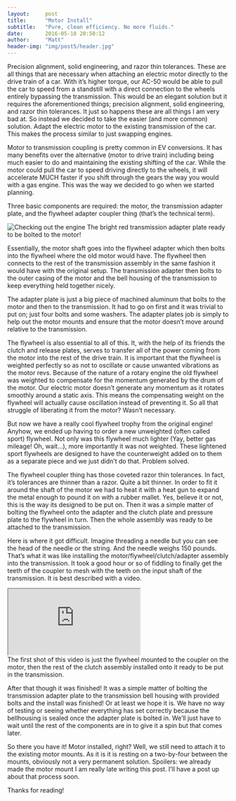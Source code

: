 ```yaml
---
layout:     post
title:      "Motor Install"
subtitle:   "Pure, clean efficiency. No more fluids."
date:       2016-05-18 20:50:12
author:     "Matt"
header-img: "img/post5/header.jpg"
---
```


<p>Precision alignment, solid engineering, and razor thin tolerances. These are all things that are necessary when attaching an electric motor directly to the drive train of a car. With it’s higher torque, our AC-50 would be able to pull the car to speed from a standstill with a direct connection to the wheels entirely bypassing the transmission. This would be an elegant solution but it requires the aforementioned things; precision alignment, solid engineering, and razor thin tolerances. It just so happens these are all things I am very bad at. So instead we decided to take the easier (and more common) solution. Adapt the electric motor to the existing transmission of the car. This makes the process similar to just swapping engines.</p>

<p>Motor to transmission coupling is pretty common in EV conversions. It has many benefits over the alternative (motor to drive train) including being much easier to do and maintaining the existing shifting of the car. While the motor could pull the car to speed driving directly to the wheels, it will accelerate MUCH faster if you shift through the gears the way you would with a gas engine. This was the way we decided to go when we started planning.</p>

<p>Three basic components are required: the motor, the transmission adapter plate, and the flywheel adapter coupler thing (that’s the technical term).</p>

<img src="{{ site.baseurl }}/img/post5/post5-1.JPG" alt="Checking out the engine">
<span class="caption text-muted">The bright red transmission adapter plate ready to be bolted to the motor!</span>


<p>Essentially, the motor shaft goes into the flywheel adapter which then bolts into the flywheel where the old motor would have. The flywheel then connects to the rest of the transmission assembly in the same fashion it would have with the original setup. The transmission adapter then bolts to the outer casing of the motor and the bell housing of the transmission to keep everything held together nicely.</p>

<p>The adapter plate is just a big piece of machined aluminum that bolts to the motor and then to the transmission. It had to go on first and it was trivial to put on; just four bolts and some washers. The adapter plates job is simply to help out the motor mounts and ensure that the motor doesn’t move around relative to the transmission.</p>

<p>The flywheel is also essential to all of this. It, with the help of its friends the clutch and release plates, serves to transfer all of the power coming from the motor into the rest of the drive train. It is important that the flywheel is weighted perfectly so as not to oscillate or cause unwanted vibrations as the motor revs. Because of the nature of a rotary engine the old flywheel was weighted to compensate for the momentum generated by the drum of the motor. Our electric motor doesn’t generate any momentum as it rotates smoothly around a static axis. This means the compensating weight on the flywheel will actually cause oscillation instead of preventing it. So all that struggle of liberating it from the motor? Wasn’t necessary.</p>

<p>But now we have a really cool flywheel trophy from the original engine! Anyhow, we ended up having to order a new unweighted (often called sport) flywheel. Not only was this flywheel much lighter (Yay, better gas mileage! Oh, wait...), more importantly it was not weighted. These lightened sport flywheels are designed to have the counterweight added on to them as a separate piece and we just didn’t do that. Problem solved.</p>

<p>The flywheel coupler thing has those coveted razor thin tolerances. In fact, it’s tolerances are thinner than a razor. Quite a bit thinner. In order to fit it around the shaft of the motor we had to heat it with a heat gun to expand the metal enough to pound it on with a rubber mallet. Yes, believe it or not, this is the way its designed to be put on. Then it was a simple matter of bolting the flywheel onto the adapter and the clutch plate and pressure plate to the flywheel in turn. Then the whole assembly was ready to be attached to the transmission.</p>

<p>Here is where it got difficult. Imagine threading a needle but you can see the head of the needle or the string. And the needle weighs 150 pounds. That’s what it was like installing the motor/flywheel/clutch/adapter assembly into the transmission. It took a good hour or so of fiddling to finally get the teeth of the coupler to mesh with the teeth on the input shaft of the transmission. It is best described with a video.</p>

<div class="embed-responsive embed-responsive-16by9"> <iframe class="embed-responsive-item" src="https://www.youtube.com/embed/VYhemL2Ixyo"></iframe></div>
<span class="caption text-muted">The first shot of this video is just the flywheel mounted to the coupler on the motor, then the rest of the clutch assembly installed onto it ready to be put in the transmission.</span>

<p>After that though it was finished! It was a simple matter of bolting the transmission adapter plate to the transmission bell housing with provided bolts and the install was finished! Or at least we hope it is. We have no way of testing or seeing whether everything has set correctly because the bellhousing is sealed once the adapter plate is bolted in. We’ll just have to wait until the rest of the components are in to give it a spin but that comes later.</p>

<p>So there you have it! Motor installed, right? Well, we still need to attach it to the existing motor mounts. As it is it is resting on a two-by-four between the mounts, obviously not a very permanent solution. Spoilers: we already made the motor mount I am really late writing this post. I’ll have a post up about that process soon. </p>

<p>Thanks for reading!</p>

